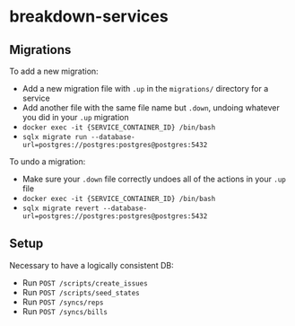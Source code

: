 # breakdown-services

## Migrations

To add a new migration:

- Add a new migration file with `.up` in the `migrations/` directory for a service
- Add another file with the same file name but `.down`, undoing whatever you did in your `.up` migration
- `docker exec -it {SERVICE_CONTAINER_ID} /bin/bash`
- `sqlx migrate run --database-url=postgres://postgres:postgres@postgres:5432`

To undo a migration:

- Make sure your `.down` file correctly undoes all of the actions in your `.up` file
- `docker exec -it {SERVICE_CONTAINER_ID} /bin/bash`
- `sqlx migrate revert --database-url=postgres://postgres:postgres@postgres:5432`

## Setup

Necessary to have a logically consistent DB:

- Run `POST /scripts/create_issues`
- Run `POST /scripts/seed_states`
- Run `POST /syncs/reps`
- Run `POST /syncs/bills`
